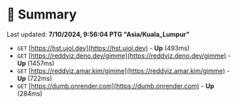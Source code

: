 # 📖 Summary
Last updated: **7/10/2024, 9:56:04 PTG "Asia/Kuala_Lumpur"**

- `GET` [https://hst.ujol.dev](https://hst.ujol.dev) - **Up** (493ms)
- `GET` [https://reddviz.deno.dev/gimme](https://reddviz.deno.dev/gimme) - **Up** (1457ms)
- `GET` [https://reddviz.amar.kim/gimme](https://reddviz.amar.kim/gimme) - **Up** (722ms)
- `GET` [https://dumb.onrender.com](https://dumb.onrender.com) - **Up** (284ms)
